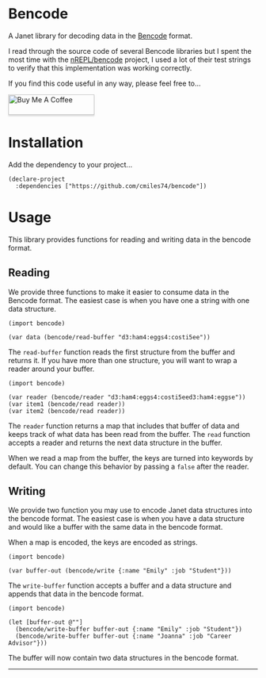 # Bencode

A Janet library for decoding data in the [Bencode][0] format.

I read through the source code of several Bencode libraries but I spent the most
time with the [nREPL/bencode][1] project, I used a lot of their test strings to
verify that this implementation was working correctly.

If you find this code useful in any way, please feel free to...

<a href="https://www.buymeacoffee.com/cmiles74" target="_blank"><img src="https://www.buymeacoffee.com/assets/img/custom_images/orange_img.png" alt="Buy Me A Coffee" style="height: 41px !important;width: 174px !important;box-shadow: 0px 3px 2px 0px rgba(190, 190, 190, 0.5) !important;-webkit-box-shadow: 0px 3px 2px 0px rgba(190, 190, 190, 0.5) !important;" ></a>

# Installation

Add the dependency to your project...

```janet
(declare-project
  :dependencies ["https://github.com/cmiles74/bencode"])
```

# Usage

This library provides functions for reading and writing data in the bencode 
format.

## Reading

We provide three functions to make it easier to consume data in the Bencode 
format. The easiest case is when you have one a string with one data structure.

```janet
(import bencode)

(var data (bencode/read-buffer "d3:ham4:eggs4:costi5ee"))
```

The `read-buffer` function reads the first structure from the buffer and returns
it. If you have more than one structure, you will want to wrap a reader around
your buffer.

```janet
(import bencode)

(var reader (bencode/reader "d3:ham4:eggs4:costi5eed3:ham4:eggse"))
(var item1 (bencode/read reader))
(var item2 (bencode/read reader))
```

The `reader` function returns a map that includes that buffer of data and keeps
track of what data has been read from the buffer. The `read` function accepts a
reader and returns the next data structure in the buffer.

When we read a map from the buffer, the keys are turned into keywords by 
default. You can change this behavior by passing a `false` after the reader.

## Writing

We provide two function you may use to encode Janet data structures into the
bencode format. The easiest case is when you have a data structure and would
like a buffer with the same data in the bencode format.

When a map is encoded, the keys are encoded as strings.

```janet
(import bencode)

(var buffer-out (bencode/write {:name "Emily" :job "Student"}))
```

The `write-buffer` function accepts a buffer and a data structure and appends
that data in the bencode format.

```janet
(import bencode)

(let [buffer-out @""]
  (bencode/write-buffer buffer-out {:name "Emily" :job "Student"})
  (bencode/write-buffer buffer-out {:name "Joanna" :job "Career Advisor"}))
```

The buffer will now contain two data structures in the bencode format.

----

[0]: https://en.wikipedia.org/wiki/Bencode
[1]: https://github.com/nrepl/bencode
